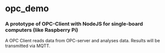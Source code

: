 # opc_demo
### A prototype of OPC-Client with NodeJS for single-board computers (like Raspberry Pi)
A OPC Client reads data from OPC-server and analyses data. Results will be transmitted via MQTT.
